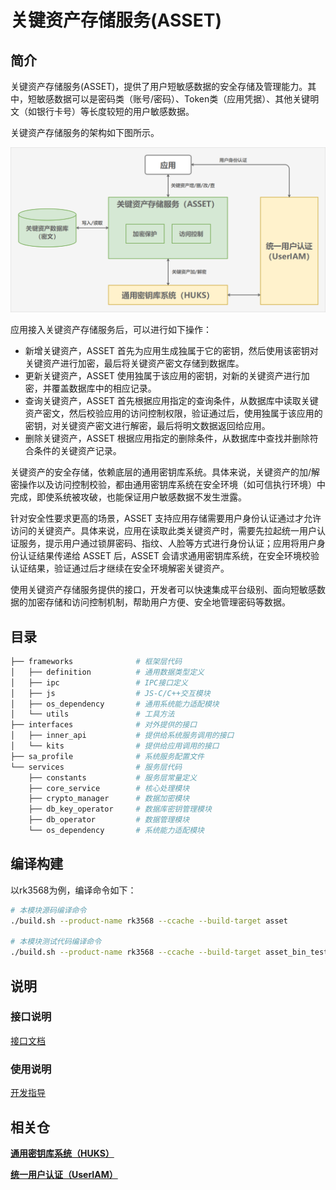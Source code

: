 # 关键资产存储服务(ASSET)

## 简介

关键资产存储服务(ASSET)，提供了用户短敏感数据的安全存储及管理能力。其中，短敏感数据可以是密码类（账号/密码）、Token类（应用凭据）、其他关键明文（如银行卡号）等长度较短的用户敏感数据。

关键资产存储服务的架构如下图所示。

![ASSET架构图](figures/asset-architecture.png)

应用接入关键资产存储服务后，可以进行如下操作：

- 新增关键资产，ASSET 首先为应用生成独属于它的密钥，然后使用该密钥对关键资产进行加密，最后将关键资产密文存储到数据库。
- 更新关键资产，ASSET 使用独属于该应用的密钥，对新的关键资产进行加密，并覆盖数据库中的相应记录。
- 查询关键资产，ASSET 首先根据应用指定的查询条件，从数据库中读取关键资产密文，然后校验应用的访问控制权限，验证通过后，使用独属于该应用的密钥，对关键资产密文进行解密，最后将明文数据返回给应用。
- 删除关键资产，ASSET 根据应用指定的删除条件，从数据库中查找并删除符合条件的关键资产记录。

关键资产的安全存储，依赖底层的通用密钥库系统。具体来说，关键资产的加/解密操作以及访问控制校验，都由通用密钥库系统在安全环境（如可信执行环境）中完成，即使系统被攻破，也能保证用户敏感数据不发生泄露。

针对安全性要求更高的场景，ASSET 支持应用存储需要用户身份认证通过才允许访问的关键资产。具体来说，应用在读取此类关键资产时，需要先拉起统一用户认证服务，提示用户通过锁屏密码、指纹、人脸等方式进行身份认证；应用将用户身份认证结果传递给 ASSET 后，ASSET 会请求通用密钥库系统，在安全环境校验认证结果，验证通过后才继续在安全环境解密关键资产。

使用关键资产存储服务提供的接口，开发者可以快速集成平台级别、面向短敏感数据的加密存储和访问控制机制，帮助用户方便、安全地管理密码等数据。

## 目录

```bash
├── frameworks              # 框架层代码
│   ├── definition          # 通用数据类型定义
│   ├── ipc                 # IPC接口定义
│   ├── js                  # JS-C/C++交互模块
│   ├── os_dependency       # 通用系统能力适配模块
│   └── utils               # 工具方法
├── interfaces              # 对外提供的接口
│   ├── inner_api           # 提供给系统服务调用的接口
│   └── kits                # 提供给应用调用的接口
├── sa_profile              # 系统服务配置文件
└── services                # 服务层代码
    ├── constants           # 服务层常量定义
    ├── core_service        # 核心处理模块
    ├── crypto_manager      # 数据加密模块
    ├── db_key_operator     # 数据库密钥管理模块
    ├── db_operator         # 数据管理模块
    └── os_dependency       # 系统能力适配模块
```

## 编译构建

以rk3568为例，编译命令如下：

```bash
# 本模块源码编译命令
./build.sh --product-name rk3568 --ccache --build-target asset

# 本模块测试代码编译命令
./build.sh --product-name rk3568 --ccache --build-target asset_bin_test
```

## 说明
### 接口说明

[接口文档](https://gitee.com/openharmony/docs/blob/master/zh-cn/application-dev/reference/apis-asset-store-kit/Readme-CN.md)

### 使用说明

[开发指导](https://gitee.com/openharmony/docs/blob/master/zh-cn/application-dev/security/AssetStoreKit/Readme-CN.md)

## 相关仓
**[通用密钥库系统（HUKS）](https://gitee.com/openharmony/security_huks)**

**[统一用户认证（UserIAM）](https://gitee.com/openharmony/useriam_user_auth_framework)**